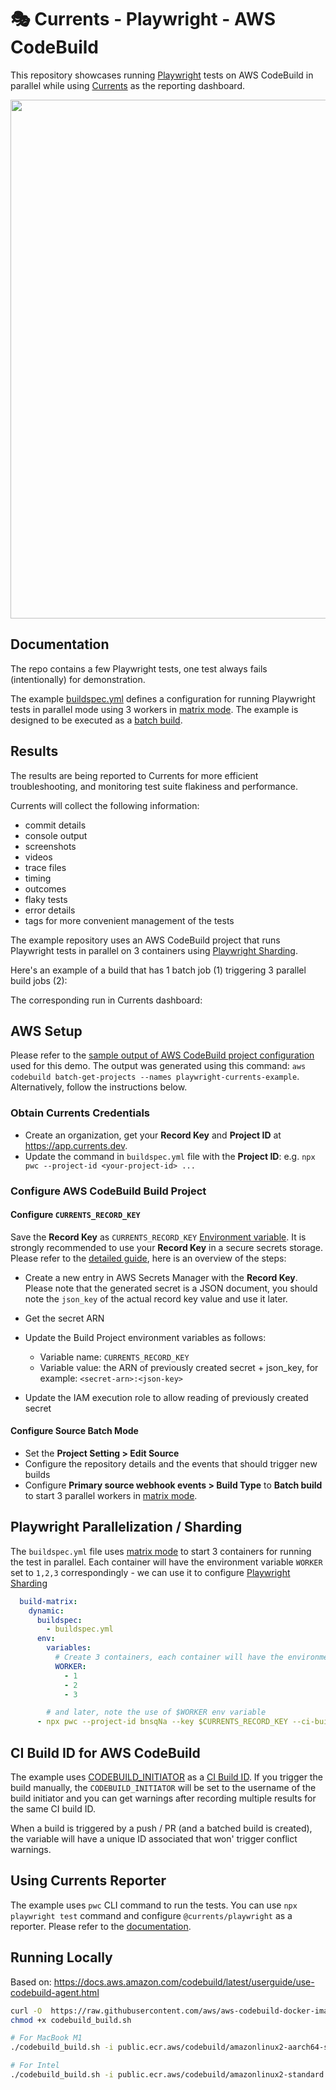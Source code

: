 # 🎭 Currents - Playwright - AWS CodeBuild

This repository showcases running [Playwright](https://playwright.dev/) tests on AWS CodeBuild in parallel while using [Currents](https://currents.dev) as the reporting dashboard.

<p align="center">
  <img width="830" src="https://static.currents.dev/currents-playwright-banner-gh.png" />
</p>

## Documentation

The repo contains a few Playwright tests, one test always fails (intentionally) for demonstration.

The example [buildspec.yml](https://github.com/currents-dev/aws-codebuild-example/blob/main/buildspec.yml) defines a configuration for running Playwright tests in parallel mode using 3 workers in [matrix mode](https://docs.aws.amazon.com/codebuild/latest/userguide/batch-build.html#batch_build_matrix). The example is designed to be executed as a [batch build](https://docs.aws.amazon.com/codebuild/latest/userguide/batch-build.html).

## Results

The results are being reported to Currents for more efficient troubleshooting, and monitoring test suite flakiness and performance.

Currents will collect the following information:

- commit details
- console output
- screenshots
- videos
- trace files
- timing
- outcomes
- flaky tests
- error details
- tags for more convenient management of the tests

The example repository uses an AWS CodeBuild project that runs Playwright tests in parallel on 3 containers using [Playwright Sharding](https://playwright.dev/docs/test-parallel#shard-tests-between-multiple-machines).

Here's an example of a build that has 1 batch job (1) triggering 3 parallel build jobs (2):

The corresponding run in Currents dashboard:

## AWS Setup

Please refer to the [sample output of AWS CodeBuild project configuration](./aws-project-config-output.json) used for this demo. The output was generated using this command: `aws codebuild batch-get-projects --names playwright-currents-example`. Alternatively, follow the instructions below.

### Obtain Currents Credentials

- Create an organization, get your **Record Key** and **Project ID** at https://app.currents.dev.
- Update the command in `buildspec.yml` file with the **Project ID**: e.g. `npx pwc --project-id <your-project-id> ...`

### Configure AWS CodeBuild Build Project

#### Configure `CURRENTS_RECORD_KEY`

Save the **Record Key** as `CURRENTS_RECORD_KEY` [Environment variable](https://docs.aws.amazon.com/codebuild/latest/userguide/change-project-console.html#change-project-console-environment). It is strongly recommended to use your **Record Key** in a secure secrets storage. Please refer to the [detailed guide](https://www.learnaws.org/2022/11/18/aws-codebuild-secrets-manager/), here is an overview of the steps:

- Create a new entry in AWS Secrets Manager with the **Record Key**. Please note that the generated secret is a JSON document, you should note the `json_key` of the actual record key value and use it later.
- Get the secret ARN
- Update the Build Project environment variables as follows:

  - Variable name: `CURRENTS_RECORD_KEY`
  - Variable value: the ARN of previously created secret + json_key, for example: `<secret-arn>:<json-key>`

- Update the IAM execution role to allow reading of previously created secret

#### Configure Source Batch Mode

- Set the **Project Setting > Edit Source**
- Configure the repository details and the events that should trigger new builds
- Configure **Primary source webhook events > Build Type** to **Batch build** to start 3 parallel workers in [matrix mode](https://docs.aws.amazon.com/codebuild/latest/userguide/batch-build).

## Playwright Parallelization / Sharding

The `buildspec.yml` file uses [matrix mode](https://docs.aws.amazon.com/codebuild/latest/userguide/batch-build) to start 3 containers for running the test in parallel. Each container will have the environment variable `WORKER` set to `1,2,3` correspondingly - we can use it to configure [Playwright Sharding](https://playwright.dev/docs/test-parallel#shard-tests-between-multiple-machines)

```yml
  build-matrix:
    dynamic:
      buildspec:
        - buildspec.yml
      env:
        variables:
          # Create 3 containers, each container will have the environment variable `WORKER` set to `1,2,3`
          WORKER:
            - 1
            - 2
            - 3

        # and later, note the use of $WORKER env variable
      - npx pwc --project-id bnsqNa --key $CURRENTS_RECORD_KEY --ci-build-id $CODEBUILD_INITIATOR --shard $WORKER/3
```

## CI Build ID for AWS CodeBuild

The example uses [CODEBUILD_INITIATOR](https://docs.aws.amazon.com/codebuild/latest/userguide/build-env-ref-env-vars.html) as a [CI Build ID](https://currents.dev/readme/guides/cypress-ci-build-id). If you trigger the build manually, the `CODEBUILD_INITIATOR` will be set to the username of the build initiator and you can get warnings after recording multiple results for the same CI build ID.

When a build is triggered by a push / PR (and a batched build is created), the variable will have a unique ID associated that won' trigger conflict warnings.

## Using Currents Reporter

The example uses `pwc` CLI command to run the tests. You can use `npx playwright test` command and configure `@currents/playwright` as a reporter. Please refer to the [documentation](https://currents.dev/readme/integration-with-playwright/currents-playwright#currents-playwright-reporter).

## Running Locally

Based on: https://docs.aws.amazon.com/codebuild/latest/userguide/use-codebuild-agent.html

```sh
curl -O  https://raw.githubusercontent.com/aws/aws-codebuild-docker-images/master/local_builds/codebuild_build.sh
chmod +x codebuild_build.sh

# For MacBook M1
./codebuild_build.sh -i public.ecr.aws/codebuild/amazonlinux2-aarch64-standard:3.0 -l public.ecr.aws/codebuild/local-builds:aarch64

# For Intel
./codebuild_build.sh -i public.ecr.aws/codebuild/amazonlinux2-standard:3.0
```
